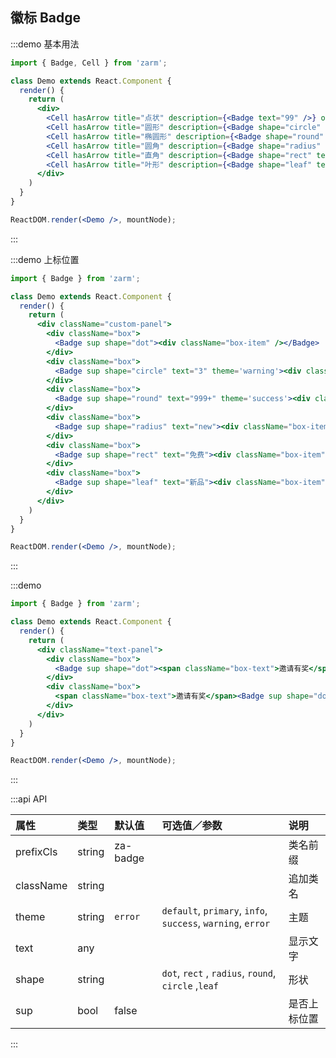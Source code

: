 ## 徽标 Badge

:::demo 基本用法
```jsx
import { Badge, Cell } from 'zarm';

class Demo extends React.Component {
  render() {
    return (
      <div>
        <Cell hasArrow title="点状" description={<Badge text="99" />} onClick={() => {}} />
        <Cell hasArrow title="圆形" description={<Badge shape="circle" text={3} />} onClick={() => {}} />
        <Cell hasArrow title="椭圆形" description={<Badge shape="round" text="999+" />} onClick={() => {}} />
        <Cell hasArrow title="圆角" description={<Badge shape="radius" text="new" />} onClick={() => {}} />
        <Cell hasArrow title="直角" description={<Badge shape="rect" text="免费" />} onClick={() => {}} />
        <Cell hasArrow title="叶形" description={<Badge shape="leaf" text="新品" />} onClick={() => {}} />
      </div>
    )
  }
}

ReactDOM.render(<Demo />, mountNode);
```
:::


:::demo 上标位置
```jsx
import { Badge } from 'zarm';

class Demo extends React.Component {
  render() {
    return (
      <div className="custom-panel">
        <div className="box">
          <Badge sup shape="dot"><div className="box-item" /></Badge>
        </div>
        <div className="box">
          <Badge sup shape="circle" text="3" theme='warning'><div className="box-item" /></Badge>
        </div>
        <div className="box">
          <Badge sup shape="round" text="999+" theme='success'><div className="box-item" /></Badge>
        </div>
        <div className="box">
          <Badge sup shape="radius" text="new"><div className="box-item" /></Badge>
        </div>
        <div className="box">
          <Badge sup shape="rect" text="免费"><div className="box-item" /></Badge>
        </div>
        <div className="box">
          <Badge sup shape="leaf" text="新品"><div className="box-item" /></Badge>
        </div>
      </div>
    )
  }
}

ReactDOM.render(<Demo />, mountNode);
```
:::

:::demo
```jsx
import { Badge } from 'zarm';

class Demo extends React.Component {
  render() {
    return (
      <div className="text-panel">
        <div className="box">
          <Badge sup shape="dot"><span className="box-text">邀请有奖</span></Badge>
        </div>
        <div className="box">
          <span className="box-text">邀请有奖</span><Badge sup shape="dot"/>
        </div>
      </div>
    )
  }
}

ReactDOM.render(<Demo />, mountNode);
```
:::


:::api API

| 属性 | 类型 | 默认值 | 可选值／参数 | 说明 |
| :--- | :--- | :--- | :--- | :--- |
| prefixCls | string | za-badge | | 类名前缀 |
| className | string | | | 追加类名 |
| theme | string | `error` | `default`, `primary`, `info`, `success`, `warning`, `error` | 主题 |
| text | any | | | 显示文字 |
| shape | string | | `dot`, `rect` , `radius`, `round`, `circle` ,`leaf` | 形状 |
| sup | bool | false | | 是否上标位置 |

:::
